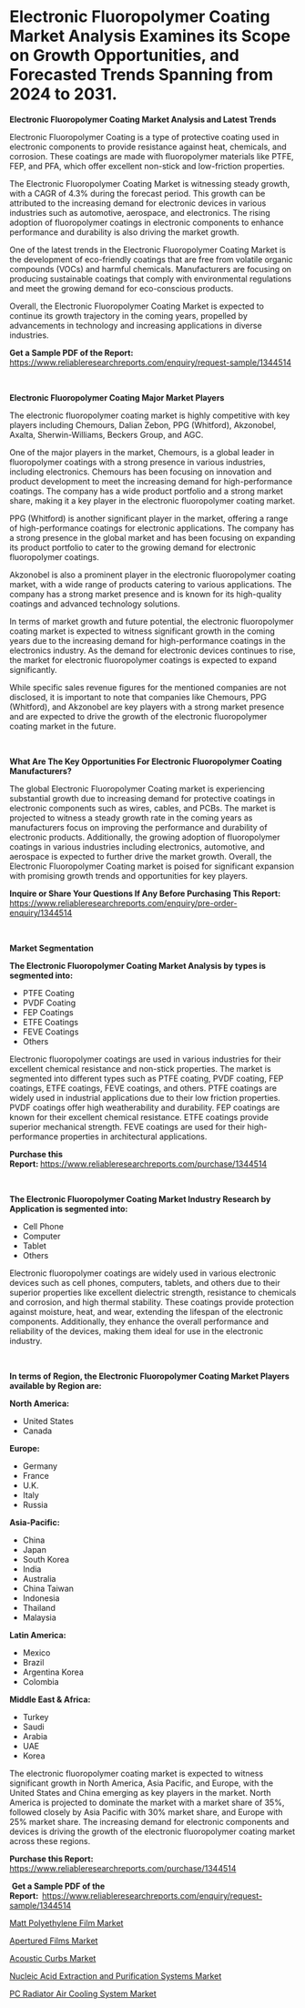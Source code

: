 <p><h1>Electronic Fluoropolymer Coating Market Analysis Examines its Scope on Growth Opportunities, and Forecasted Trends Spanning from 2024 to 2031.</h1></p><p><strong>Electronic Fluoropolymer Coating Market Analysis and Latest Trends</strong></p>
<p><p>Electronic Fluoropolymer Coating is a type of protective coating used in electronic components to provide resistance against heat, chemicals, and corrosion. These coatings are made with fluoropolymer materials like PTFE, FEP, and PFA, which offer excellent non-stick and low-friction properties.</p><p>The Electronic Fluoropolymer Coating Market is witnessing steady growth, with a CAGR of 4.3% during the forecast period. This growth can be attributed to the increasing demand for electronic devices in various industries such as automotive, aerospace, and electronics. The rising adoption of fluoropolymer coatings in electronic components to enhance performance and durability is also driving the market growth.</p><p>One of the latest trends in the Electronic Fluoropolymer Coating Market is the development of eco-friendly coatings that are free from volatile organic compounds (VOCs) and harmful chemicals. Manufacturers are focusing on producing sustainable coatings that comply with environmental regulations and meet the growing demand for eco-conscious products.</p><p>Overall, the Electronic Fluoropolymer Coating Market is expected to continue its growth trajectory in the coming years, propelled by advancements in technology and increasing applications in diverse industries.</p></p>
<p><strong>Get a Sample PDF of the Report:&nbsp;</strong> <a href="https://www.reliableresearchreports.com/enquiry/request-sample/1344514">https://www.reliableresearchreports.com/enquiry/request-sample/1344514</a></p>
<p>&nbsp;</p>
<p><strong>Electronic Fluoropolymer Coating Major Market Players</strong></p>
<p><p>The electronic fluoropolymer coating market is highly competitive with key players including Chemours, Dalian Zebon, PPG (Whitford), Akzonobel, Axalta, Sherwin-Williams, Beckers Group, and AGC. </p><p>One of the major players in the market, Chemours, is a global leader in fluoropolymer coatings with a strong presence in various industries, including electronics. Chemours has been focusing on innovation and product development to meet the increasing demand for high-performance coatings. The company has a wide product portfolio and a strong market share, making it a key player in the electronic fluoropolymer coating market.</p><p>PPG (Whitford) is another significant player in the market, offering a range of high-performance coatings for electronic applications. The company has a strong presence in the global market and has been focusing on expanding its product portfolio to cater to the growing demand for electronic fluoropolymer coatings.</p><p>Akzonobel is also a prominent player in the electronic fluoropolymer coating market, with a wide range of products catering to various applications. The company has a strong market presence and is known for its high-quality coatings and advanced technology solutions.</p><p>In terms of market growth and future potential, the electronic fluoropolymer coating market is expected to witness significant growth in the coming years due to the increasing demand for high-performance coatings in the electronics industry. As the demand for electronic devices continues to rise, the market for electronic fluoropolymer coatings is expected to expand significantly.</p><p>While specific sales revenue figures for the mentioned companies are not disclosed, it is important to note that companies like Chemours, PPG (Whitford), and Akzonobel are key players with a strong market presence and are expected to drive the growth of the electronic fluoropolymer coating market in the future.</p></p>
<p>&nbsp;</p>
<p><strong>What Are The Key Opportunities For Electronic Fluoropolymer Coating Manufacturers?</strong></p>
<p><p>The global Electronic Fluoropolymer Coating market is experiencing substantial growth due to increasing demand for protective coatings in electronic components such as wires, cables, and PCBs. The market is projected to witness a steady growth rate in the coming years as manufacturers focus on improving the performance and durability of electronic products. Additionally, the growing adoption of fluoropolymer coatings in various industries including electronics, automotive, and aerospace is expected to further drive the market growth. Overall, the Electronic Fluoropolymer Coating market is poised for significant expansion with promising growth trends and opportunities for key players.</p></p>
<p><strong>Inquire or Share Your Questions If Any Before Purchasing This Report:</strong> <a href="https://www.reliableresearchreports.com/enquiry/pre-order-enquiry/1344514">https://www.reliableresearchreports.com/enquiry/pre-order-enquiry/1344514</a></p>
<p>&nbsp;</p>
<p><strong>Market Segmentation</strong></p>
<p><strong>The Electronic Fluoropolymer Coating Market Analysis by types is segmented into:</strong></p>
<p><ul><li>PTFE Coating</li><li>PVDF Coating</li><li>FEP Coatings</li><li>ETFE Coatings</li><li>FEVE Coatings</li><li>Others</li></ul></p>
<p><p>Electronic fluoropolymer coatings are used in various industries for their excellent chemical resistance and non-stick properties. The market is segmented into different types such as PTFE coating, PVDF coating, FEP coatings, ETFE coatings, FEVE coatings, and others. PTFE coatings are widely used in industrial applications due to their low friction properties. PVDF coatings offer high weatherability and durability. FEP coatings are known for their excellent chemical resistance. ETFE coatings provide superior mechanical strength. FEVE coatings are used for their high-performance properties in architectural applications.</p></p>
<p><strong>Purchase this Report:&nbsp;</strong><a href="https://www.reliableresearchreports.com/purchase/1344514">https://www.reliableresearchreports.com/purchase/1344514</a></p>
<p>&nbsp;</p>
<p><strong>The Electronic Fluoropolymer Coating Market Industry Research by Application is segmented into:</strong></p>
<p><ul><li>Cell Phone</li><li>Computer</li><li>Tablet</li><li>Others</li></ul></p>
<p><p>Electronic fluoropolymer coatings are widely used in various electronic devices such as cell phones, computers, tablets, and others due to their superior properties like excellent dielectric strength, resistance to chemicals and corrosion, and high thermal stability. These coatings provide protection against moisture, heat, and wear, extending the lifespan of the electronic components. Additionally, they enhance the overall performance and reliability of the devices, making them ideal for use in the electronic industry.</p></p>
<p>&nbsp;</p>
<p><strong>In terms of Region, the Electronic Fluoropolymer Coating Market Players available by Region are:</strong></p>
<p>
    <p> <strong> North America: </strong>
        <ul>
            <li>United States</li>
            <li>Canada</li>
        </ul>
        </p> 
    <p> <strong> Europe: </strong>
        <ul>
            <li>Germany</li>
            <li>France</li>
            <li>U.K.</li>
            <li>Italy</li>
            <li>Russia</li>
        </ul>
        </p> 
    <p> <strong> Asia-Pacific: </strong>
        <ul>
            <li>China</li>
            <li>Japan</li>
            <li>South Korea</li>
            <li>India</li>
            <li>Australia</li>
            <li>China Taiwan</li>
            <li>Indonesia</li>
            <li>Thailand</li>
            <li>Malaysia</li>
        </ul>
        </p> 
    <p> <strong> Latin America: </strong>
        <ul>
            <li>Mexico</li>
            <li>Brazil</li>
            <li>Argentina Korea</li>
            <li>Colombia</li>
        </ul>
        </p> 
    <p> <strong> Middle East & Africa: </strong>
        <ul>
            <li>Turkey</li>
            <li>Saudi</li>
            <li>Arabia</li>
            <li>UAE</li>
            <li>Korea</li>
        </ul>
    </p>
    </p>
<p><p>The electronic fluoropolymer coating market is expected to witness significant growth in North America, Asia Pacific, and Europe, with the United States and China emerging as key players in the market. North America is projected to dominate the market with a market share of 35%, followed closely by Asia Pacific with 30% market share, and Europe with 25% market share. The increasing demand for electronic components and devices is driving the growth of the electronic fluoropolymer coating market across these regions.</p></p>
<p><strong>Purchase this Report: </strong><a href="https://www.reliableresearchreports.com/purchase/1344514">https://www.reliableresearchreports.com/purchase/1344514</a></p>
<p>&nbsp;<strong>Get a Sample PDF of the Report:&nbsp;&nbsp;</strong><a href="https://www.reliableresearchreports.com/enquiry/request-sample/1344514">https://www.reliableresearchreports.com/enquiry/request-sample/1344514</a></p>
<p><strong></strong></p>
<p><p><a href="https://issuu.com/reportprime-2/docs/matt-polyethylene-film-market-size-2030.pptx">Matt Polyethylene Film Market</a></p><p><a href="https://issuu.com/reportprime-2/docs/apertured-films-market-size-2030.pptx">Apertured Films Market</a></p><p><a href="https://github.com/nicoletavirag/Market-Research-Report-List-2/blob/main/acoustic-curbs-market.md">Acoustic Curbs Market</a></p><p><a href="https://github.com/mauripalmi/Market-Research-Report-List-2/blob/main/nucleic-acid-extraction-and-purification-systems-market.md">Nucleic Acid Extraction and Purification Systems Market</a></p><p><a href="https://github.com/redneck06/Market-Research-Report-List-2/blob/main/pc-radiator-air-cooling-system-market.md">PC Radiator Air Cooling System Market</a></p></p>